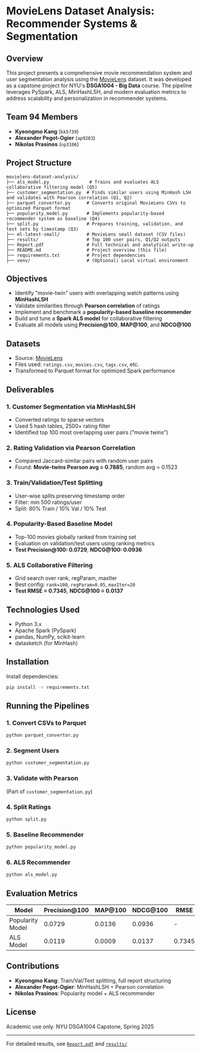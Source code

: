 # MovieLens Dataset Analysis: Recommender Systems & Segmentation

## Overview

This project presents a comprehensive movie recommendation system and user segmentation analysis using the [MovieLens](https://grouplens.org/datasets/movielens/latest/) dataset. It was developed as a capstone project for NYU's **DSGA1004 - Big Data** course. The pipeline leverages PySpark, ALS, MinHashLSH, and modern evaluation metrics to address scalability and personalization in recommender systems.

## Team 94 Members

- **Kyeongmo Kang** (`kk5739`)
- **Alexander Pegot-Ogier** (`ap9283`)
- **Nikolas Prasinos** (`np3106`)

## Project Structure

```
movielens-dataset-analysis/
├── als_model.py               # Trains and evaluates ALS collaborative filtering model (Q5)
├── customer_segmentation.py  # Finds similar users using MinHash LSH and validates with Pearson correlation (Q1, Q2)
├── parquet_convertor.py      # Converts original MovieLens CSVs to optimized Parquet format
├── popularity_model.py       # Implements popularity-based recommender system as baseline (Q4)
├── split.py                  # Prepares training, validation, and test sets by timestamp (Q3)
├── ml-latest-small/          # MovieLens small dataset (CSV files)
├── results/                  # Top 100 user pairs, Q1/Q2 outputs
├── Report.pdf                # Full technical and analytical write-up
├── README.md                 # Project overview (this file)
├── requirements.txt          # Project dependencies
├── venv/                     # (Optional) Local virtual environment
```

## Objectives

- Identify "movie-twin" users with overlapping watch patterns using **MinHashLSH**
- Validate similarities through **Pearson correlation** of ratings
- Implement and benchmark a **popularity-based baseline recommender**
- Build and tune a **Spark ALS model** for collaborative filtering
- Evaluate all models using **Precision\@100**, **MAP\@100**, and **NDCG\@100**

## Datasets

- Source: [MovieLens](https://grouplens.org/datasets/movielens/latest/)
- Files used: `ratings.csv`, `movies.csv`, `tags.csv`, etc.
- Transformed to Parquet format for optimized Spark performance

## Deliverables

### 1. Customer Segmentation via MinHashLSH

- Converted ratings to sparse vectors
- Used 5 hash tables, 2500+ rating filter
- Identified top 100 most overlapping user pairs ("movie twins")

### 2. Rating Validation via Pearson Correlation

- Compared Jaccard-similar pairs with random user pairs
- Found: **Movie-twins Pearson avg = 0.7885**, random avg = 0.1523

### 3. Train/Validation/Test Splitting

- User-wise splits preserving timestamp order
- Filter: min 500 ratings/user
- Split: 80% Train / 10% Val / 10% Test

### 4. Popularity-Based Baseline Model

- Top-100 movies globally ranked from training set
- Evaluation on validation/test users using ranking metrics
- **Test Precision\@100: 0.0729**, **NDCG\@100: 0.0936**

### 5. ALS Collaborative Filtering

- Grid search over rank, regParam, maxIter
- Best config: `rank=100`, `regParam=0.05`, `maxIter=20`
- **Test RMSE = 0.7345**, **NDCG\@100 = 0.0137**

## Technologies Used

- Python 3.x
- Apache Spark (PySpark)
- pandas, NumPy, scikit-learn
- datasketch (for MinHash)

## Installation

Install dependencies:

```bash
pip install -r requirements.txt
```

## Running the Pipelines

### 1. Convert CSVs to Parquet

```bash
python parquet_convertor.py
```

### 2. Segment Users

```bash
python customer_segmentation.py
```

### 3. Validate with Pearson

(Part of `customer_segmentation.py`)

### 4. Split Ratings

```bash
python split.py
```

### 5. Baseline Recommender

```bash
python popularity_model.py
```

### 6. ALS Recommender

```bash
python als_model.py
```

## Evaluation Metrics

| Model            | Precision\@100 | MAP\@100 | NDCG\@100 | RMSE   |
| ---------------- | -------------- | -------- | --------- | ------ |
| Popularity Model | 0.0729         | 0.0136   | 0.0936    | -      |
| ALS Model        | 0.0119         | 0.0009   | 0.0137    | 0.7345 |

## Contributions

- **Kyeongmo Kang**: Train/Val/Test splitting, full report structuring
- **Alexander Pegot-Ogier**: MinHashLSH + Pearson correlation
- **Nikolas Prasinos**: Popularity model + ALS recommender

## License

Academic use only. NYU DSGA1004 Capstone, Spring 2025

---

For detailed results, see [`Report.pdf`](./Report.pdf) and [`results/`](./results/)

